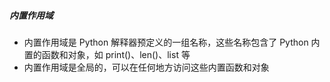 ##### 内置作用域
 - 内置作用域是 Python 解释器预定义的一组名称，这些名称包含了 Python 内置的函数和对象，如 print()、len()、list 等
 - 内置作用域是全局的，可以在任何地方访问这些内置函数和对象